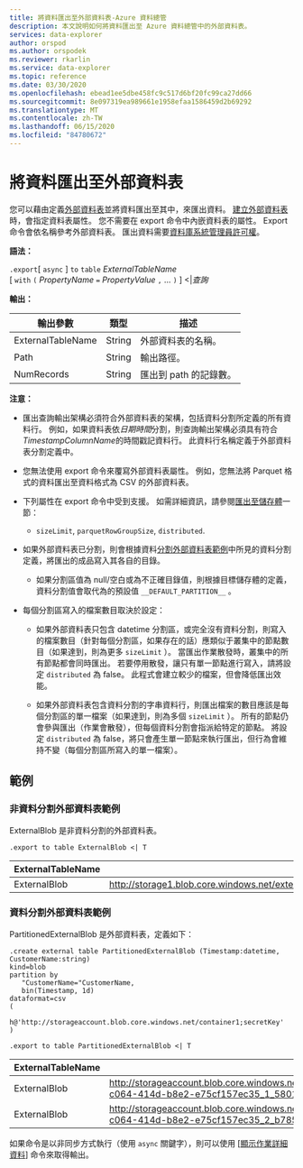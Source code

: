 ```yaml
---
title: 將資料匯出至外部資料表-Azure 資料總管
description: 本文說明如何將資料匯出至 Azure 資料總管中的外部資料表。
services: data-explorer
author: orspod
ms.author: orspodek
ms.reviewer: rkarlin
ms.service: data-explorer
ms.topic: reference
ms.date: 03/30/2020
ms.openlocfilehash: ebead1ee5dbe458fc9c517d6bf20fc99ca27dd66
ms.sourcegitcommit: 8e097319ea989661e1958efaa1586459d2b69292
ms.translationtype: MT
ms.contentlocale: zh-TW
ms.lasthandoff: 06/15/2020
ms.locfileid: "84780672"
---
```

# <a name="export-data-to-an-external-table"></a>將資料匯出至外部資料表

您可以藉由定義[外部資料表](../externaltables.md)並將資料匯出至其中，來匯出資料。
[建立外部資料表](../external-tables-azurestorage-azuredatalake.md#create-or-alter-external-table)時，會指定資料表屬性。 您不需要在 export 命令中內嵌資料表的屬性。 Export 命令會依名稱參考外部資料表。 匯出資料需要[資料庫系統管理員許可權](../access-control/role-based-authorization.md)。

**語法：**

`.export`[ `async` ] `to` `table` *ExternalTableName* <br>
[ `with` `(` *PropertyName* `=` *PropertyValue* `,` ... `)` ] <|*查詢*

**輸出：**

|輸出參數 |類型 |描述
|---|---|---
|ExternalTableName  |String |外部資料表的名稱。
|Path|String|輸出路徑。
|NumRecords|String| 匯出到 path 的記錄數。

**注意：**
* 匯出查詢輸出架構必須符合外部資料表的架構，包括資料分割所定義的所有資料行。 例如，如果資料表依*日期時間*分割，則查詢輸出架構必須具有符合*TimestampColumnName*的時間戳記資料行。 此資料行名稱定義于外部資料表分割定義中。

* 您無法使用 export 命令來覆寫外部資料表屬性。
 例如，您無法將 Parquet 格式的資料匯出至資料格式為 CSV 的外部資料表。

* 下列屬性在 export 命令中受到支援。 如需詳細資訊，請參閱[匯出至儲存體](export-data-to-storage.md)一節： 
   * `sizeLimit`, `parquetRowGroupSize`, `distributed`.

* 如果外部資料表已分割，則會根據資料[分割外部資料表範例](#partitioned-external-table-example)中所見的資料分割定義，將匯出的成品寫入其各自的目錄。 
  * 如果分割區值為 null/空白或為不正確目錄值，則根據目標儲存體的定義，資料分割值會取代為的預設值 `__DEFAULT_PARTITION__` 。 

* 每個分割區寫入的檔案數目取決於設定：
   * 如果外部資料表只包含 datetime 分割區，或完全沒有資料分割，則寫入的檔案數目（針對每個分割區，如果存在的話）應類似于叢集中的節點數目（如果達到，則為更多 `sizeLimit` ）。 當匯出作業散發時，叢集中的所有節點都會同時匯出。 若要停用散發，讓只有單一節點進行寫入，請將設定 `distributed` 為 false。 此程式會建立較少的檔案，但會降低匯出效能。

   * 如果外部資料表包含資料分割的字串資料行，則匯出檔案的數目應該是每個分割區的單一檔案（如果達到，則為多個 `sizeLimit` ）。 所有的節點仍會參與匯出（作業會散發），但每個資料分割會指派給特定的節點。 將設定 `distributed` 為 false，將只會產生單一節點來執行匯出，但行為會維持不變（每個分割區所寫入的單一檔案）。

## <a name="examples"></a>範例

### <a name="non-partitioned-external-table-example"></a>非資料分割外部資料表範例

ExternalBlob 是非資料分割的外部資料表。 

```kusto
.export to table ExternalBlob <| T
```

|ExternalTableName|Path|NumRecords|
|---|---|---|
|ExternalBlob|http://storage1.blob.core.windows.net/externaltable1cont1/1_58017c550b384c0db0fea61a8661333e.csv|10|

### <a name="partitioned-external-table-example"></a>資料分割外部資料表範例

PartitionedExternalBlob 是外部資料表，定義如下： 

```kusto
.create external table PartitionedExternalBlob (Timestamp:datetime, CustomerName:string) 
kind=blob
partition by 
   "CustomerName="CustomerName,
   bin(Timestamp, 1d)
dataformat=csv
( 
   h@'http://storageaccount.blob.core.windows.net/container1;secretKey'
)
```

```kusto
.export to table PartitionedExternalBlob <| T
```

|ExternalTableName|Path|NumRecords|
|---|---|---|
|ExternalBlob|http://storageaccount.blob.core.windows.net/container1/CustomerName=customer1/2019/01/01/fa36f35c-c064-414d-b8e2-e75cf157ec35_1_58017c550b384c0db0fea61a8661333e.csv|10|
|ExternalBlob|http://storageaccount.blob.core.windows.net/container1/CustomerName=customer2/2019/01/01/fa36f35c-c064-414d-b8e2-e75cf157ec35_2_b785beec2c004d93b7cd531208424dc9.csv|10|

如果命令是以非同步方式執行（使用 `async` 關鍵字），則可以使用 [[顯示作業詳細資料](../operations.md#show-operation-details)] 命令來取得輸出。
